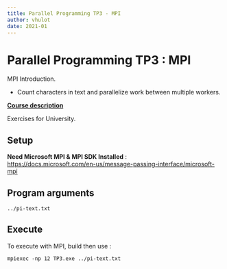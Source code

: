 ```yaml
---
title: Parallel Programming TP3 - MPI  
author: vhulot  
date: 2021-01
---
```


# Parallel Programming TP3 : MPI

MPI Introduction.
- Count characters in text and parallelize work between multiple workers.


[**Course description**](https://istic.univ-rennes1.fr/ue-ppar)

Exercises for University.

## Setup
**Need Microsoft MPI & MPI SDK Installed** :  
https://docs.microsoft.com/en-us/message-passing-interface/microsoft-mpi

## Program arguments
```shell
../pi-text.txt
``` 

## Execute
To execute with MPI, build then use :
```shell
mpiexec -np 12 TP3.exe ../pi-text.txt
```